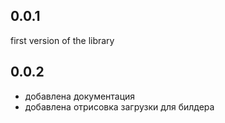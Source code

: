 ## 0.0.1

first version of the library


## 0.0.2

* добавлена документация
* добавлена отрисовка загрузки для билдера
